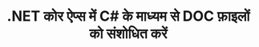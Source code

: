 ---
############################# Static ############################
layout: "autogen"
draft: false
path: "hi/redaction/net/text/doc"
otherformats: CSV DOCM DOCX DOT DOTM DOTX PDF POT POTM PPS PPSM PPSX PPT PPTM PPTX RTF XLS XLSM XLSX XLT XLTM XLTX  

############################# Head ############################
head_title: "DOC दस्तावेज़ों से संवेदनशील जानकारी को .NET कोर के माध्यम से संपादित करें"
head_description: "विभिन्न प्रारूपों के दस्तावेज़ों के लिए सटीक वाक्यांश या नियमित अभिव्यक्ति का उपयोग करके टेक्स्ट संशोधन लागू करें"

############################# Header ############################
title: ".NET कोर ऐप्स में C# के माध्यम से DOC फ़ाइलों को संशोधित करें"
description: "Office और OpenOffice दस्तावेज़ों, स्प्रैडशीट्स और प्रस्तुतियों के साथ-साथ Windows, Linux और macOS पर DOC में टेक्स्ट खोजें और बदलें"

################### SubMenu/Download Button #####################
submenu:
    enable: true

############################# About ############################
about:
    enable: true
    title: ".NET एपीआई के लिए दस्तावेज़ संशोधन"
    content: |
        मेटाडेटा को बदलने और टिप्पणियों को हटाने की क्षमता सहित, PDF, Word, Excel, PowerPoint दस्तावेजों और छवियों से संवेदनशील और वर्गीकृत जानकारी को संशोधित करने के लिए एक एकल प्रारूप-स्वतंत्र इंटरफ़ेस। GroupDocs.Redaction for .NET टूल से आप टेक्स्ट को रिडक्ट कर सकते हैं और रिडक्टेड दस्तावेज़ को PDF में सेव कर सकते हैं, सभी पेजों को रैस्टर इमेज में बदल सकते हैं या दस्तावेज़ को आगे के संपादन के लिए उसके मूल प्रारूप में रख सकते हैं।

############################# Steps ############################
steps:
    enable: true
    title_left: "DOC से C# तक सटीक पाठ संपादित करें"
    content_left: |
        [GroupDocs.Redaction](hi//रेडेक्शन/net/) कुछ आसान चरणों के साथ .NET डेवलपर्स के लिए DOC फ़ाइल रीडेक्शन सुविधा जोड़ना आसान बनाता है।

        *   [Redactor](https://apireference.groupdocs.com/redaction/net/groupdocs.redaction/redactor) क्लास का एक उदाहरण बनाएं और DOC फ़ाइल लोड करें
        *   टेक्स्ट को ढूंढने और बदलने के लिए [ExactPhraseRedaction](https://apireference.groupdocs.com/redaction/net/groupdocs.redaction.redactions/exactphraseredaction) क्लास का एक उदाहरण बनाएं
        *   ExactPhraseRedaction के ऑब्जेक्ट के साथ [Redactor.Apply](https://apireference.groupdocs.com/redaction/net/groupdocs.redaction/redactor/methods/apply/index) विधि को कॉल करें
        
    title_right: "रिडक्शन एपीआई के साथ आरंभ करें"
    content_right: |
        कमांड लाइन से ```nuget install GroupDocs.Redaction``` या विजुअल स्टूडियो के पैकेज मैनेजर कंसोल के माध्यम से ```इंस्टॉल-पैकेज GroupDocs.Redaction``` के साथ इंस्टॉल करें। 
        वैकल्पिक रूप से, [डाउनलोड](https://downloads.groupdocs.com/redaction/net) से ZIP फ़ाइल में ऑफ़लाइन एमएसआई इंस्टॉलर या डीएलएल प्राप्त करें, और इसे अपने प्रोजेक्ट में मैन्युअल रूप से संदर्भित करें।  
        
    code: |
        ```cs
        using (Redactor redactor = new Redactor(@"sample.doc"))
        {
        	redactor.Apply(new ExactPhraseRedaction("John Doe", new ReplacementOptions("[personal]")));
        	redactor.Save();
        }
        ```

############################# Demos ############################
demos:
    enable: true
############################# About Formats ############################
about_formats:
    enable: true
############################# More Formats ############################
more_formats:
    enable: true

############################# Back to top ###############################
back_to_top:
    enable: true
---